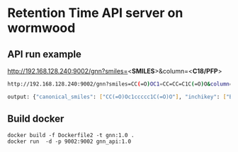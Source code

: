 # Retention Time API server on wormwood


## API run example

http://192.168.128.240:9002/gnn?smiles=<**SMILES**>&column=<**C18/PFP**>


```bash
http://192.168.128.240:9002/gnn?smiles=CC(=O)OC1=CC=CC=C1C(=O)O&column=C18

output: {"canonical_smiles": ["CC(=O)Oc1ccccc1C(=O)O"], "inchikey": ["BSYNRYMUTXBXSQ-UHFFFAOYSA-N"], "RT": 3.609}

```

    
## Build docker

```
docker build -f Dockerfile2 -t gnn:1.0 .
docker run  -d -p 9002:9002 gnn_api:1.0
```
